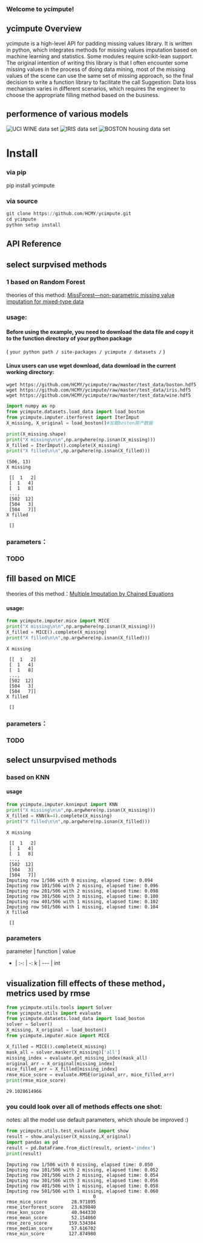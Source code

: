 
### Welcome to ycimpute!

## ycimpute Overview
ycimpute is a high-level API for padding missing values library. It is written in python, which integrates methods for missing values imputation based on machine learning and statistics. Some modules require scikit-lean support.
The original intention of writing this library is that I often encounter some missing values in the process of doing data mining, most of the missing values of the scene can use the same set of missing approach, so the final decision to write a function library to facilitate the call
Suggestion: Data loss mechanism varies in different scenarios, which requires the engineer to choose the appropriate filling method based on the business.

## performence of various models

![UCI WINE data set](https://github.com/HCMY/ycimpute/blob/master/img/WINE.svg)
![IRIS data set](https://github.com/HCMY/ycimpute/blob/master/img/IRIS.svg)
![BOSTON housing data set](https://github.com/HCMY/ycimpute/blob/master/img/BOSTON.svg)

# Install

### via pip

pip install ycimpute

### via source


```python
git clone https://github.com/HCMY/ycimpute.git
cd ycimpute
python setup install
```

## API Reference

## select surpvised methods

### 1 based on Random Forest

 theories of this method: [MissForest—non-parametric missing value imputation for mixed-type data](https://academic.oup.com/bioinformatics/article/28/1/112/219101)

### usage:

#### Before using the example, you need to download the data file and copy it to the function directory of your python package 
(  ``` your python path / site-packages / ycimpute / datasets / ``` ) 
#### Linux users can use wget download, data download in the current working directory:
 ```
 wget https://github.com/HCMY/ycimpute/raw/master/test_data/boston.hdf5
 wget https://github.com/HCMY/ycimpute/raw/master/test_data/iris.hdf5
 wget https://github.com/HCMY/ycimpute/raw/master/test_data/wine.hdf5
 ```


```python
import numpy as np
from ycimpute.datasets.load_data import load_boston
from ycimpute.imputer.iterforest import IterImput
X_missing, X_original = load_boston()#加载boston房产数据

print(X_missing.shape)
print("X missing\n\n",np.argwhere(np.isnan(X_missing)))
X_filled = IterImput().complete(X_missing)
print("X filled\n\n",np.argwhere(np.isnan(X_filled)))
```

    (506, 13)
    X missing
    
     [[  1   2]
     [  1   4]
     [  1   8]
     ..., 
     [502  12]
     [504   3]
     [504   7]]
    X filled
    
     []


### parameters：
### TODO

## fill based on MICE 
theories of this method：[Multiple Imputation by Chained Equations](https://www.ncbi.nlm.nih.gov/pmc/articles/PMC3074241/)

#### usage: 


```python
from ycimpute.imputer.mice import MICE
print("X missing\n\n",np.argwhere(np.isnan(X_missing)))
X_filled = MICE().complete(X_missing)
print("X filled\n\n",np.argwhere(np.isnan(X_filled)))
```

    X missing
    
     [[  1   2]
     [  1   4]
     [  1   8]
     ..., 
     [502  12]
     [504   3]
     [504   7]]
    X filled
    
     []


### parameters：
### TODO

## select unsurpvised methods

### based on KNN

#### usage


```python
from ycimpute.imputer.knnimput import KNN
print("X missing\n\n",np.argwhere(np.isnan(X_missing)))
X_filled = KNN(k=4).complete(X_missing)
print("X filled\n\n",np.argwhere(np.isnan(X_filled)))
```

    X missing
    
     [[  1   2]
     [  1   4]
     [  1   8]
     ..., 
     [502  12]
     [504   3]
     [504   7]]
    Imputing row 1/506 with 0 missing, elapsed time: 0.094
    Imputing row 101/506 with 2 missing, elapsed time: 0.096
    Imputing row 201/506 with 2 missing, elapsed time: 0.098
    Imputing row 301/506 with 3 missing, elapsed time: 0.100
    Imputing row 401/506 with 1 missing, elapsed time: 0.102
    Imputing row 501/506 with 1 missing, elapsed time: 0.104
    X filled
    
     []


### parameters
parameter | function | value 
- | :-: | -: 
k | --- | int 

## visualization fill effects of these method，metrics used by rmse


```python
from ycimpute.utils.tools import Solver
from ycimpute.utils import evaluate
from ycimpute.datasets.load_data import load_boston
solver = Solver()
X_missing, X_original = load_boston()
from ycimpute.imputer.mice import MICE

X_filled = MICE().complete(X_missing)
mask_all = solver.masker(X_missing)['all']
missing_index = evaluate.get_missing_index(mask_all)
original_arr = X_original[missing_index]
mice_filled_arr = X_filled[missing_index]
rmse_mice_score = evaluate.RMSE(original_arr, mice_filled_arr)
print(rmse_mice_score)
```

    29.1028614966


### you could look over all of methods effects one shot:
 notes: all the model use default parameters, which shoule be improved :)


```python
from ycimpute.utils.test_evaluate import show
result = show.analysiser(X_missing,X_original)
import pandas as pd
result = pd.DataFrame.from_dict(result, orient='index')
print(result)
```

    Imputing row 1/506 with 0 missing, elapsed time: 0.050
    Imputing row 101/506 with 2 missing, elapsed time: 0.052
    Imputing row 201/506 with 2 missing, elapsed time: 0.054
    Imputing row 301/506 with 3 missing, elapsed time: 0.056
    Imputing row 401/506 with 1 missing, elapsed time: 0.058
    Imputing row 501/506 with 1 missing, elapsed time: 0.060
                                    0
    rmse_mice_score         28.971895
    rmse_iterforest_score   23.639840
    rmse_knn_score          40.944330
    rmse_mean_score         52.154860
    rmse_zero_score        159.534384
    rmse_median_score       57.616702
    rmse_min_score         127.874980
